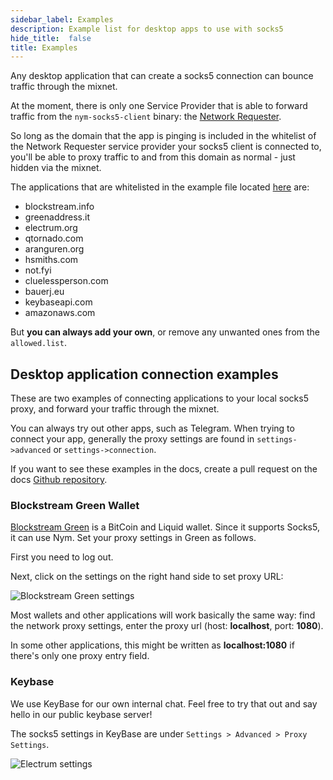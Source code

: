 ```yaml
---
sidebar_label: Examples
description: Example list for desktop apps to use with socks5 
hide_title:  false
title: Examples
---
```


Any desktop application that can create a socks5 connection can bounce traffic through the mixnet. 

At the moment, there is only one Service Provider that is able to forward traffic from the `nym-socks5-client` binary: the [Network Requester](/docs/stable/run-nym-nodes/nodes/requester). 

So long as the domain that the app is pinging is included in the whitelist of the Network Requester service provider your socks5 client is connected to, you'll be able to proxy traffic to and from this domain as normal - just hidden via the mixnet. 

The applications that are whitelisted in the example file located [here](https://github.com/nymtech/nym/blob/develop/service-providers/network-requester/allowed.list.sample) are: 

* blockstream.info
* greenaddress.it
* electrum.org
* qtornado.com
* aranguren.org
* hsmiths.com
* not.fyi
* cluelessperson.com
* bauerj.eu
* keybaseapi.com
* amazonaws.com
 
But **you can always add your own**, or remove any unwanted ones from the `allowed.list`. 

## Desktop application connection examples
These are two examples of connecting applications to your local socks5 proxy, and forward your traffic through the mixnet. 

You can always try out other apps, such as Telegram. When trying to connect your app, generally the proxy settings are found in `settings->advanced` or `settings->connection`. 

If you want to see these examples in the docs, create a pull request on the docs [Github repository](https://github.com/nymtech/docs). 

### Blockstream Green Wallet 
[Blockstream Green](https://blockstream.com/green/) is a BitCoin and Liquid wallet. Since it supports Socks5, it can use Nym. Set your proxy settings in Green as follows.

First you need to log out.

Next, click on the settings on the right hand side to set proxy URL:

![Blockstream Green settings](/img/docs/wallet-proxy-settings/blockstream-green.gif)

Most wallets and other applications will work basically the same way: find the network proxy settings, enter the proxy url (host: **localhost**, port: **1080**).

In some other applications, this might be written as **localhost:1080** if there's only one proxy entry field.

### Keybase
We use KeyBase for our own internal chat. Feel free to try that out and say hello in our public keybase server!

The socks5 settings in KeyBase are under `Settings > Advanced > Proxy Settings`.

![Electrum settings](/img/docs/keybase-settings.gif)

